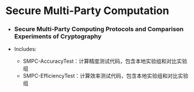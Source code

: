 # Secure Multi-Party Computation
- ### Secure Multi-Party Computing Protocols and Comparison Experiments of Cryptography 

- Includes:

  - SMPC-AccuracyTest：计算精度测试代码，包含本地实验组和对比实验组
  - SMPC-EfficiencyTest：计算效率测试代码，包含本地实验组和对比实验组

